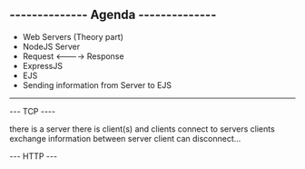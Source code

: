 ## -------------- Agenda --------------

- Web Servers (Theory part)
- NodeJS Server
- Request <----> Response
- ExpressJS
- EJS
- Sending information from Server to EJS
--------------------------------------

--- TCP ----

there is a server
there is client(s)
and clients connect to servers
clients exchange information between server
client can disconnect...


--- HTTP ---
